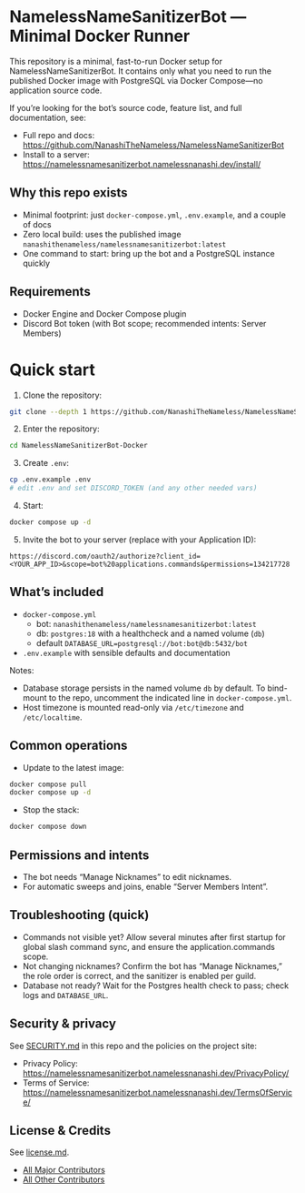 # NamelessNameSanitizerBot — Minimal Docker Runner

This repository is a minimal, fast-to-run Docker setup for NamelessNameSanitizerBot. It contains only what you need to run the published Docker image with PostgreSQL via Docker Compose—no application source code.

If you’re looking for the bot’s source code, feature list, and full documentation, see:

- Full repo and docs: <https://github.com/NanashiTheNameless/NamelessNameSanitizerBot>
- Install to a server: <https://namelessnamesanitizerbot.namelessnanashi.dev/install/>

## Why this repo exists

- Minimal footprint: just `docker-compose.yml`, `.env.example`, and a couple of docs
- Zero local build: uses the published image `nanashithenameless/namelessnamesanitizerbot:latest`
- One command to start: bring up the bot and a PostgreSQL instance quickly

## Requirements

- Docker Engine and Docker Compose plugin
- Discord Bot token (with Bot scope; recommended intents: Server Members)

# Quick start

1. Clone the repository:

```bash
git clone --depth 1 https://github.com/NanashiTheNameless/NamelessNameSanitizerBot-Docker
```

2. Enter the repository:

```bash
cd NamelessNameSanitizerBot-Docker
```

3. Create `.env`:

```bash
cp .env.example .env
# edit .env and set DISCORD_TOKEN (and any other needed vars)
```

4. Start:

```bash
docker compose up -d
```

5. Invite the bot to your server (replace with your Application ID):

```text
https://discord.com/oauth2/authorize?client_id=<YOUR_APP_ID>&scope=bot%20applications.commands&permissions=134217728
```

## What’s included

- `docker-compose.yml`
  - bot: `nanashithenameless/namelessnamesanitizerbot:latest`
  - db: `postgres:18` with a healthcheck and a named volume (`db`)
  - default `DATABASE_URL=postgresql://bot:bot@db:5432/bot`
- `.env.example` with sensible defaults and documentation

Notes:

- Database storage persists in the named volume `db` by default. To bind-mount to the repo, uncomment the indicated line in `docker-compose.yml`.
- Host timezone is mounted read-only via `/etc/timezone` and `/etc/localtime`.

## Common operations

- Update to the latest image:

```bash
docker compose pull
docker compose up -d
```

- Stop the stack:

```bash
docker compose down
```

## Permissions and intents

- The bot needs “Manage Nicknames” to edit nicknames.
- For automatic sweeps and joins, enable “Server Members Intent”.

## Troubleshooting (quick)

- Commands not visible yet? Allow several minutes after first startup for global slash command sync, and ensure the application.commands scope.
- Not changing nicknames? Confirm the bot has “Manage Nicknames,” the role order is correct, and the sanitizer is enabled per guild.
- Database not ready? Wait for the Postgres health check to pass; check logs and `DATABASE_URL`.

## Security & privacy

See [SECURITY.md](<./SECURITY.md>) in this repo and the policies on the project site:

- Privacy Policy: <https://namelessnamesanitizerbot.namelessnanashi.dev/PrivacyPolicy/>
- Terms of Service: <https://namelessnamesanitizerbot.namelessnanashi.dev/TermsOfService/>

## License & Credits

See [license.md](<./license.md>).

- [All Major Contributors](./CONTRIBUTORS.md)
- [All Other Contributors](https://github.com/NanashiTheNameless/NamelessNameSanitizerBot/graphs/contributors)
